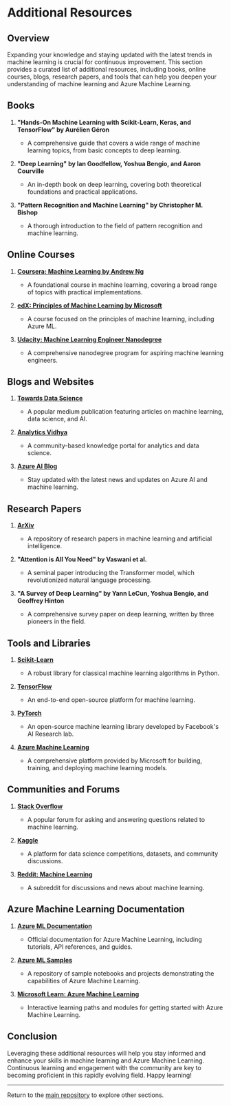# Additional Resources

## Overview

Expanding your knowledge and staying updated with the latest trends in machine learning is crucial for continuous improvement. This section provides a curated list of additional resources, including books, online courses, blogs, research papers, and tools that can help you deepen your understanding of machine learning and Azure Machine Learning.

## Books

1. **"Hands-On Machine Learning with Scikit-Learn, Keras, and TensorFlow" by Aurélien Géron**
   - A comprehensive guide that covers a wide range of machine learning topics, from basic concepts to deep learning.

2. **"Deep Learning" by Ian Goodfellow, Yoshua Bengio, and Aaron Courville**
   - An in-depth book on deep learning, covering both theoretical foundations and practical applications.

3. **"Pattern Recognition and Machine Learning" by Christopher M. Bishop**
   - A thorough introduction to the field of pattern recognition and machine learning.

## Online Courses

1. **[Coursera: Machine Learning by Andrew Ng](https://www.coursera.org/learn/machine-learning)**
   - A foundational course in machine learning, covering a broad range of topics with practical implementations.

2. **[edX: Principles of Machine Learning by Microsoft](https://www.edx.org/course/principles-machine-learning-microsoft-dat203-2x-6)**
   - A course focused on the principles of machine learning, including Azure ML.

3. **[Udacity: Machine Learning Engineer Nanodegree](https://www.udacity.com/course/machine-learning-engineer-nanodegree--nd009t)**
   - A comprehensive nanodegree program for aspiring machine learning engineers.

## Blogs and Websites

1. **[Towards Data Science](https://towardsdatascience.com/)**
   - A popular medium publication featuring articles on machine learning, data science, and AI.

2. **[Analytics Vidhya](https://www.analyticsvidhya.com/)**
   - A community-based knowledge portal for analytics and data science.

3. **[Azure AI Blog](https://azure.microsoft.com/en-us/blog/topics/ai-machine-learning/)**
   - Stay updated with the latest news and updates on Azure AI and machine learning.

## Research Papers

1. **[ArXiv](https://arxiv.org/archive/cs.LG)**
   - A repository of research papers in machine learning and artificial intelligence.

2. **"Attention is All You Need" by Vaswani et al.**
   - A seminal paper introducing the Transformer model, which revolutionized natural language processing.

3. **"A Survey of Deep Learning" by Yann LeCun, Yoshua Bengio, and Geoffrey Hinton**
   - A comprehensive survey paper on deep learning, written by three pioneers in the field.

## Tools and Libraries

1. **[Scikit-Learn](https://scikit-learn.org/stable/)**
   - A robust library for classical machine learning algorithms in Python.

2. **[TensorFlow](https://www.tensorflow.org/)**
   - An end-to-end open-source platform for machine learning.

3. **[PyTorch](https://pytorch.org/)**
   - An open-source machine learning library developed by Facebook's AI Research lab.

4. **[Azure Machine Learning](https://azure.microsoft.com/en-us/services/machine-learning/)**
   - A comprehensive platform provided by Microsoft for building, training, and deploying machine learning models.

## Communities and Forums

1. **[Stack Overflow](https://stackoverflow.com/questions/tagged/machine-learning)**
   - A popular forum for asking and answering questions related to machine learning.

2. **[Kaggle](https://www.kaggle.com/)**
   - A platform for data science competitions, datasets, and community discussions.

3. **[Reddit: Machine Learning](https://www.reddit.com/r/MachineLearning/)**
   - A subreddit for discussions and news about machine learning.

## Azure Machine Learning Documentation

1. **[Azure ML Documentation](https://docs.microsoft.com/en-us/azure/machine-learning/)**
   - Official documentation for Azure Machine Learning, including tutorials, API references, and guides.

2. **[Azure ML Samples](https://github.com/Azure/MachineLearningNotebooks)**
   - A repository of sample notebooks and projects demonstrating the capabilities of Azure Machine Learning.

3. **[Microsoft Learn: Azure Machine Learning](https://docs.microsoft.com/en-us/learn/paths/create-no-code-predictive-models-azure-machine-learning/)**
   - Interactive learning paths and modules for getting started with Azure Machine Learning.

## Conclusion

Leveraging these additional resources will help you stay informed and enhance your skills in machine learning and Azure Machine Learning. Continuous learning and engagement with the community are key to becoming proficient in this rapidly evolving field. Happy learning!

---

Return to the [main repository](../README.md) to explore other sections.

